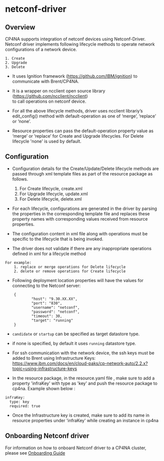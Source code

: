 # netconf-driver

## Overview

CP4NA supports integration of netconf devices using Netconf-Driver.
Netconf driver implements following lifecycle methods to operate network configurations of a network device.

	1. Create
	2. Upgrade
	3. Delete

-  It uses Ignition framework (https://github.com/IBM/ignition) to communicate 
	with Brent/CP4NA.

-  It is a wrapper on ncclient open source library (https://github.com/ncclient/ncclient)  
	to call operations on netconf device.


-  For all the above lifecycle methods, driver uses ncclient librariy’s edit_config() method 
	with default-operation as one of ‘merge’, ‘replace’ or ‘none’.

-  Resource properties can pass the default-operation property value as ‘merge’ or ‘replace’ 
      for Create and Upgrade lifecycles. For Delete lifecycle 'none' is used by default.
	
## Configuration

-  Configuration details for the Create/Update/Delete lifecycle methods are passed through xml template files 
	as part of the resource package as follows.

	  1. For Create lifecycle, create.xml  
	  2. For Upgrade lifecycle, update.xml
	  3. For Delete lifecycle, delete.xml

-  For each lifecycle, configurations are generated in the driver by parsing the properties in the corresponding 
	template file and replaces these property names with corresponding values received from resource properties.    

-  The configuration content in xml file along with operations must be specific to the lifecycle that is 
	being invoked. 

- The driver does not validate if there are any inappropriate operations defined in xml for a lifecycle method 

```
For example: 
	1. replace or merge operations for Delete lifecycle
	2. delete or remove operations for Create lifecycle
```

- Following deployment location properties will have the values for connecting to the Netconf server:

```
	{
			"host": "9.30.XX.XX",
			"port": "830",
			"username": "netconf",
			"password": "netconf",
			"timeout": 30,
			"target": "running"
	}
```
- `candidate` or `startup` can be specified as target datastore type.

- if none is specified, by default it uses `running` datastore type.

- For ssh communication with the network device, the ssh keys must be added to Brent using Infrastructure Keys: https://www.ibm.com/docs/en/cloud-paks/cp-network-auto/2.2.x?topic=using-infrastructure-keys

- In the resource package, in the resource.yaml file , make sure to add a property 'infraKey' with type as 'key' and push the resource package to cp4na. Example shown below : 

```
infraKey:
  type: key
  required: true
```

- Once the Infrastructure key is created, make sure to add its name in resource properties under 'infraKey' while creating an instance in cp4na


## Onboarding Netconf driver

For information on how to onboard Netconf driver to a CP4NA cluster, please see [Onboarding Guide](docs/Onboarding.md)